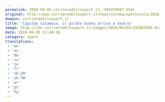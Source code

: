 ```yaml
---
permalink: 2018-04-05-corrieredellosport.it--495475047.html
original: http://www.corrieredellosport.it/news/inroma/spettacolo/2018/04/05-40994178/capitan_calamaio_il_pirata_buono_arriva_a_teatro/
domain: corrieredellosport.it
title: 'Capitan Calamaio, il pirata buono arriva a teatro'
image: http://cdn.corrieredellosport.it/images/2018/04/05/142842956-0c46148c-c2d2-4b9e-a816-bbaf8f073f4e.jpg
date: 2018-04-05 12:40:16
category: sport
translations: 
 - 'en'
 - 'es'
 - 'de'
 - 'ru'
 - 'ja'
 - 'fr'
 - 'zh-CN'
 - 'zh-TW'
 - 'ar'
 - 'pt'
 - 'hy'
---
```


